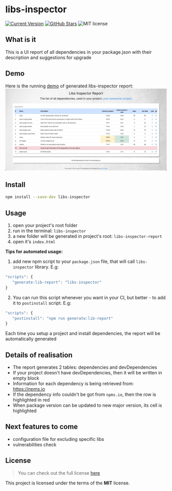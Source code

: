 # libs-inspector

[![Current Version](https://img.shields.io/github/package-json/v/GoncharIgor/libs-inspector?color=%2397c40f&logo=github)](https://github.com/GoncharIgor/libs-inspector)
[![GitHub Stars](https://img.shields.io/github/stars/GoncharIgor/libs-inspector.svg?logo=github)](https://github.com/GoncharIgor/libs-inspector/stargazers)
![MIT license](https://img.shields.io/github/license/GoncharIgor/libs-inspector)

## What is it

This is a UI report of all dependencies in your package.json with their description and suggestions for upgrade

## Demo

Here is the running [demo](https://goncharigor.github.io/libs-inspector/) of generated libs-inspector report:
[![alt text](example/demo.jpg "Libs Inspector report demo")](https://goncharigor.github.io/libs-inspector/)

## Install

```bash
npm install --save-dev libs-inspector
```

## Usage

1. open your project's root folder
2. run in the terminal: `libs-inspector`
3. a new folder will be generated in project's root: `libs-inspector-report`
4. open it's `index.html`

**Tips for automated usage:**
1. add new npm script to your `package.json` file, that will call `libs-inspector` library. E.g:
```javascript
"scripts": {
   "generate:lib-report": "libs-inspector"
}
```
2. You can run this script whenever you want in your CI, but better - to add it to `postinstall` script. E.g:
```javascript
"scripts": {
   "postinstall": "npm run generate:lib-report"
}
```
Each time you setup a project and install dependencies, the report will be automatically generated

## Details of realisation
- The report generates 2 tables: dependencies and devDependencies
- If your project doesn't have devDependencies, then it will be written in empty block
- Information for each dependency is being retrieved from: https://npms.io
- If the dependency info couldn't be got from `npms.io`, then the row is highlighted in red
- When package version can be updated to new major version, its cell is highlighted


## Next features to come
- configuration file for excluding specific libs
- vulnerabilities check


## License

>You can check out the full license [here](https://github.com/GoncharIgor/libs-inspector/blob/master/LICENSE)

This project is licensed under the terms of the **MIT** license.
